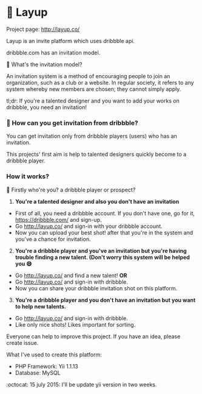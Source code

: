 :space_invader: Layup
=========

Project page:
http://layup.co/

Layup is an invite platform which uses dribbble api.

dribbble.com has an invitation model.

:page_with_curl: What's the invitation model?

An invitation system is a method of encouraging people to join an organization, such as a club or a website. In regular society, it refers to any system whereby new members are chosen; they cannot simply apply.

tl;dr: If you're a talented designer and you want to add your works on dribbble, you need an invitation!

### :incoming_envelope: How can you get invitation from dribbble?

You can get invitation only from dribbble players (users) who has an invitation.

This projects' first aim is help to talented designers quickly become to a dribbble player.

### How it works?

:art: Firstly who're you? a dribbble player or prospect?

1. **You're a talented designer and also you don't have an invitation**

- First of all, you need a dribbble account. If you don't have one, go for it, https://dribbble.com/ and sign-up.
- Go http://layup.co/ and sign-in with your dribbble account.
- Now you can upload your best shot! after that you're in the system and you've a chance for invitation.


2. **You're a dribbble player and you've an invitation but you're having trouble finding a new talent. (Don't worry this system will be helped you :smile:**

- Go http://layup.co/ and find a new talent!
**OR**
- Go http://layup.co/ and sign-in with dribbble.
- Now you can share your dribbble invitation shot on this platform.

3. **You're a dribbble player and you don't have an invitation but you want to help new talents.**

- Go http://layup.co/ and sign-in with dribbble.
- Like only nice shots! Likes important for sorting.

Everyone can help to improve this project. If you have an idea, please create issue.

What I've used to create this platform:
* PHP Framework: Yii 1.1.13
* Database: MySQL

:octocat: 15 july 2015: I'll be update yii version in two weeks.
